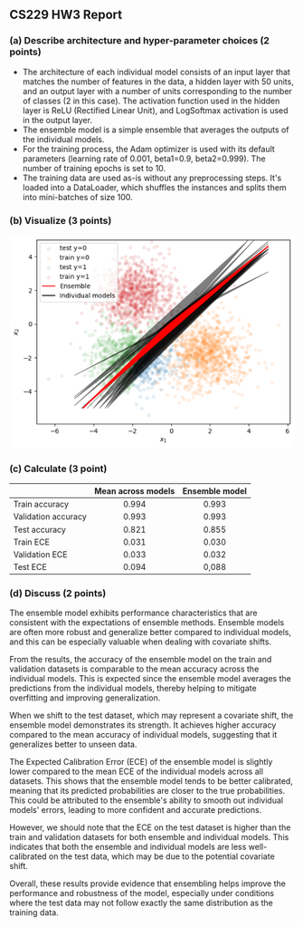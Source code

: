 ## CS229 HW3 Report

### (a) Describe architecture and hyper-parameter choices (2 points)

- The architecture of each individual model consists of an input layer that matches the number of features in the data, a hidden layer with 50 units, and an output layer with a number of units corresponding to the number of classes (2 in this case). The activation function used in the hidden layer is ReLU (Rectified Linear Unit), and LogSoftmax activation is used in the output layer.
- The ensemble model is a simple ensemble that averages the outputs of the individual models.
- For the training process, the Adam optimizer is used with its default parameters (learning rate of 0.001, beta1=0.9, beta2=0.999). The number of training epochs is set to 10.
- The training data are used as-is without any preprocessing steps. It's loaded into a DataLoader, which shuffles the instances and splits them into mini-batches of size 100.

### (b) Visualize (3 points)

![img](1.png)

### (c) Calculate (3 point)

|                     | Mean across models | Ensemble model |
| :------------------ | :----------------: | :------------: |
| Train accuracy      |       0.994        |     0.993      |
| Validation accuracy |       0.993        |     0.993      |
| Test accuracy       |       0.821        |     0.855      |
| Train ECE           |       0.031        |     0.030      |
| Validation ECE      |       0.033        |     0.032      |
| Test ECE            |       0.094        |     0,088      |

### (d) Discuss (2 points)

The ensemble model exhibits performance characteristics that are consistent with the expectations of ensemble methods. Ensemble models are often more robust and generalize better compared to individual models, and this can be especially valuable when dealing with covariate shifts.

From the results, the accuracy of the ensemble model on the train and validation datasets is comparable to the mean accuracy across the individual models. This is expected since the ensemble model averages the predictions from the individual models, thereby helping to mitigate overfitting and improving generalization.

When we shift to the test dataset, which may represent a covariate shift, the ensemble model demonstrates its strength. It achieves higher accuracy compared to the mean accuracy of individual models, suggesting that it generalizes better to unseen data.

The Expected Calibration Error (ECE) of the ensemble model is slightly lower compared to the mean ECE of the individual models across all datasets. This shows that the ensemble model tends to be better calibrated, meaning that its predicted probabilities are closer to the true probabilities. This could be attributed to the ensemble's ability to smooth out individual models' errors, leading to more confident and accurate predictions.

However, we should note that the ECE on the test dataset is higher than the train and validation datasets for both ensemble and individual models. This indicates that both the ensemble and individual models are less well-calibrated on the test data, which may be due to the potential covariate shift.

Overall, these results provide evidence that ensembling helps improve the performance and robustness of the model, especially under conditions where the test data may not follow exactly the same distribution as the training data.
